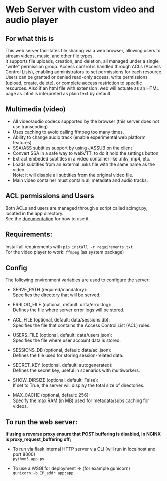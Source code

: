 # Web Server with custom video and audio player #

## For what this is ##
This web server facilitates file sharing via a web browser, allowing users to stream videos, music, and other file types.    
It supports file uploads, creation, and deletion, all managed under a single "write" permission group. Access control is
handled through ACLs (Access Control Lists), enabling administrators to set permissions for each resource.
Users can be granted or denied read-only access, write permissions (upload, create, delete), or complete access restriction to specific resources.
Also if an html file with extension .web will actuate as an HTML page as .html is interpreted as plain text by default.    

## Multimedia (video) ##
 - All video/audio codecs supported by the browser (this server does not use transcoding)
 - Uses caching to avoid calling ffmpeg too many times.
 - Ability to change audio track (enable experimental web platform features)
 - SSA/ASS subtitles support by using JASSUB on the client    
 - Convert SSA in a safe way to webVTT, to do it hold the settings button
 - Extract embeded subtitles in a video container like .mkv, mp4, etc.
 - Loads subtitles from an external .mks file with the same name as the video.    
   Note: it will disable all subtitles from the original video file.
 - Main video container must contain all metadata and audio tracks.

## ACL permissions and Users ##
  Both ACLs and users are managed through a script called aclmgr.py, located in the app directory.    
  See the [documentation](aclmgr.md) for how to use it.

## Requirements: ##
 Install all requirements with
 ```pip install -r requirements.txt```    
 For the video player to work: ```ffmpeg``` (as system package)

## Config ##
The following environment variables are used to configure the server:

  - SERVE_PATH   (required/mandatory):    
      Specifies the directory that will be served.

  - ERRLOG_FILE  (optional, default: data/error.log):     
      Defines the file where server error logs will be stored.

  - ACL_FILE     (optional, default: data/sessions.db):    
      Specifies the file that contains the Access Control List (ACL) rules.

  - USERS_FILE   (optional, default: data/users.json):    
      Specifies the file where user account data is stored.

  - SESSIONS_DB  (optional, default: data/acl.json):    
      Defines the file used for storing session-related data.

  - SECRET_KEY   (optional, default: autogenerated):    
      Defines the secret key, useful in scenarios with multiworkers.

  - SHOW_DIRSIZE (optional, default: False):    
      If set to True, the server will display the total size of directories.

  - MAX_CACHE    (optional, default: 256):   
      Specify the max RAM (in MB) used for metadata/subs caching for videos.


## To run the web server: ##  
   **If using a reverse proxy ensure that POST buffering is disabled, in NGINX is proxy_request_buffering off;**     
   
  - To run via flask internal HTTP server via CLI (will run in localhost and port 8000)    
    ```python3 app.py```

  - To use a WSGI for deployment -> (for example gunicorn)    
    ```gunicorn -b IP_addr app:app```
